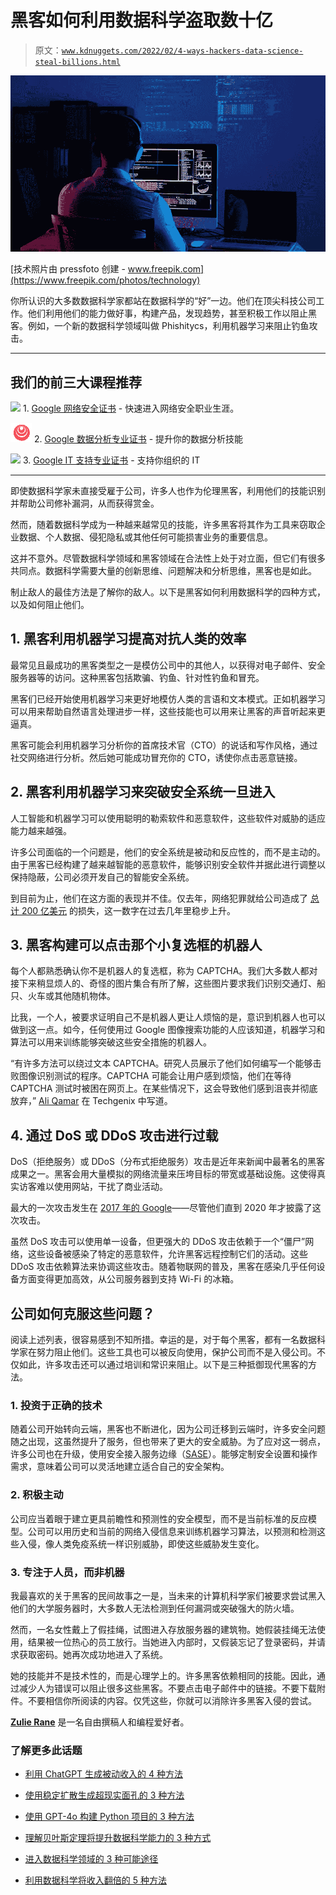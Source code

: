 # 黑客如何利用数据科学盗取数十亿

> 原文：[`www.kdnuggets.com/2022/02/4-ways-hackers-data-science-steal-billions.html`](https://www.kdnuggets.com/2022/02/4-ways-hackers-data-science-steal-billions.html)

![黑客如何利用数据科学盗取数十亿](img/bfa878720c0d688a8ff13704d83a1d36.png)

[技术照片由 pressfoto 创建 - www.freepik.com](https://www.freepik.com/photos/technology)

你所认识的大多数数据科学家都站在数据科学的“好”一边。他们在顶尖科技公司工作。他们利用他们的能力做好事，构建产品，发现趋势，甚至积极工作以阻止黑客。例如，一个新的数据科学领域叫做 Phishitycs，利用机器学习来阻止钓鱼攻击。

* * *

## 我们的前三大课程推荐

![](img/0244c01ba9267c002ef39d4907e0b8fb.png) 1\. [Google 网络安全证书](https://www.kdnuggets.com/google-cybersecurity) - 快速进入网络安全职业生涯。

![](img/e225c49c3c91745821c8c0368bf04711.png) 2\. [Google 数据分析专业证书](https://www.kdnuggets.com/google-data-analytics) - 提升你的数据分析技能

![](img/0244c01ba9267c002ef39d4907e0b8fb.png) 3\. [Google IT 支持专业证书](https://www.kdnuggets.com/google-itsupport) - 支持你组织的 IT

* * *

即使数据科学家未直接受雇于公司，许多人也作为伦理黑客，利用他们的技能识别并帮助公司修补漏洞，从而获得赏金。

然而，随着数据科学成为一种越来越常见的技能，许多黑客将其作为工具来窃取企业数据、个人数据、侵犯隐私或其他任何可能损害业务的重要信息。

这并不意外。尽管数据科学领域和黑客领域在合法性上处于对立面，但它们有很多共同点。数据科学需要大量的创新思维、问题解决和分析思维，黑客也是如此。

制止敌人的最佳方法是了解你的敌人。以下是黑客如何利用数据科学的四种方式，以及如何阻止他们。

## 1\. 黑客利用机器学习提高对抗人类的效率

最常见且最成功的黑客类型之一是模仿公司中的其他人，以获得对电子邮件、安全服务器等的访问。这种黑客包括欺骗、钓鱼、针对性钓鱼和冒充。

黑客们已经开始使用机器学习来更好地模仿人类的言语和文本模式。正如机器学习可以用来帮助自然语言处理进步一样，这些技能也可以用来让黑客的声音听起来更逼真。

黑客可能会利用机器学习分析你的首席技术官（CTO）的说话和写作风格，通过社交网络进行分析。然后她可能成功冒充你的 CTO，诱使你点击恶意链接。

## 2\. 黑客利用机器学习来突破安全系统一旦进入

人工智能和机器学习可以使用聪明的勒索软件和恶意软件，这些软件对威胁的适应能力越来越强。

许多公司面临的一个问题是，他们的安全系统是被动和反应性的，而不是主动的。由于黑客已经构建了越来越智能的恶意软件，能够识别安全软件并据此进行调整以保持隐蔽，公司必须开发自己的智能安全系统。

到目前为止，他们在这方面的表现并不佳。仅去年，网络犯罪就给公司造成了 [总计 200 亿美元](https://www.backblaze.com/blog/the-true-cost-of-ransomware/) 的损失，这一数字在过去几年里稳步上升。

## 3\. 黑客构建可以点击那个小复选框的机器人

每个人都熟悉确认你不是机器人的复选框，称为 CAPTCHA。我们大多数人都对接下来稍显烦人的、奇怪的图片集合有所了解，这些图片要求我们识别交通灯、船只、火车或其他随机物体。

比我，一个人，被要求证明自己不是机器人更让人烦恼的是，意识到机器人也可以做到这一点。如今，任何使用过 Google 图像搜索功能的人应该知道，机器学习和算法可以用来训练能够突破这些安全措施的机器人。

“有许多方法可以绕过文本 CAPTCHA。研究人员展示了他们如何编写一个能够击败图像识别测试的程序。CAPTCHA 可能会让用户感到烦恼，他们在等待 CAPTCHA 测试时被困在网页上。在某些情况下，这会导致他们感到沮丧并彻底放弃，” [Ali Qamar](https://techgenix.com/how-captchas-know-if-you-are-a-bot/) 在 Techgenix 中写道。

## 4\. 通过 DoS 或 DDoS 攻击进行过载

DoS（拒绝服务）或 DDoS（分布式拒绝服务）攻击是近年来新闻中最著名的黑客成果之一。黑客会用大量模拟的网络流量来压垮目标的带宽或基础设施。这使得真实访客难以使用网站，干扰了商业活动。

最大的一次攻击发生在 [2017 年的 Google](https://cloud.google.com/blog/products/identity-security/identifying-and-protecting-against-the-largest-ddos-attacks)——尽管他们直到 2020 年才披露了这次攻击。

虽然 DoS 攻击可以使用单一设备，但更强大的 DDoS 攻击依赖于一个“僵尸”网络，这些设备被感染了特定的恶意软件，允许黑客远程控制它们的活动。这些 DDoS 攻击依赖算法来协调这些攻击。随着物联网的普及，黑客在感染几乎任何设备方面变得更加高效，从公司服务器到支持 Wi-Fi 的冰箱。

## 公司如何克服这些问题？

阅读上述列表，很容易感到不知所措。幸运的是，对于每个黑客，都有一名数据科学家在努力阻止他们。这些工具也可以被反向使用，保护公司而不是入侵公司。不仅如此，许多攻击还可以通过培训和常识来阻止。以下是三种抵御现代黑客的方法。

### 1\. 投资于正确的技术

随着公司开始转向云端，黑客也不断进化，因为公司迁移到云端时，许多安全问题随之出现，这虽然提升了服务，但也带来了更大的安全威胁。为了应对这一弱点，许多公司也在升级，使用安全接入服务边缘（[SASE](https://www.checkpoint.com/cyber-hub/network-security/what-is-secure-access-service-edge-sase/)）。能够定制安全设置和操作需求，意味着公司可以灵活地建立适合自己的安全架构。

### 2\. 积极主动

公司应当着眼于建立更具前瞻性和预测性的安全模型，而不是当前标准的反应模型。公司可以用历史和当前的网络入侵信息来训练机器学习算法，以预测和检测这些入侵，像人类免疫系统一样识别威胁，即使这些威胁发生变化。

### 3\. 专注于人员，而非机器

我最喜欢的关于黑客的民间故事之一是，当未来的计算机科学家们被要求尝试黑入他们的大学服务器时，大多数人无法检测到任何漏洞或突破强大的防火墙。

然而，一名女性戴上了假挂绳，试图进入存放服务器的建筑物。她假装挂绳无法使用，结果被一位热心的员工放行。当她进入内部时，又假装忘记了登录密码，并请求获取密码。她再次成功地进入了系统。

她的技能并不是技术性的，而是心理学上的。许多黑客依赖相同的技能。因此，通过减少人为错误可以阻止很多这些黑客。不要点击电子邮件中的链接。不要下载附件。不要相信你所阅读的内容。仅凭这些，你就可以消除许多黑客入侵的尝试。

**[Zulie Rane](http://www.stratascratch.com/)** 是一名自由撰稿人和编程爱好者。

### 了解更多此话题

+   [利用 ChatGPT 生成被动收入的 4 种方法](https://www.kdnuggets.com/2023/03/4-ways-generate-passive-income-chatgpt.html)

+   [使用稳定扩散生成超现实面孔的 3 种方法](https://www.kdnuggets.com/3-ways-to-generate-hyper-realistic-faces-using-stable-diffusion)

+   [使用 GPT-4o 构建 Python 项目的 3 种方法](https://www.kdnuggets.com/3-ways-of-building-python-projects-using-gpt-4o)

+   [理解贝叶斯定理将提升数据科学能力的 3 种方式](https://www.kdnuggets.com/2022/06/3-ways-understanding-bayes-theorem-improve-data-science.html)

+   [进入数据科学领域的 3 种可能途径](https://www.kdnuggets.com/2022/03/3-possible-ways-get-data-science.html)

+   [利用数据科学将收入翻倍的 5 种方法](https://www.kdnuggets.com/2022/05/5-ways-double-income-data-science.html)
